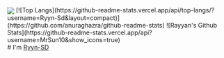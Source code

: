 <img src="https://raw.githubusercontent.com/Ryyn-Sd/Ryyn-Sd/master/hi.svg" align="center">
[![Top Langs](https://github-readme-stats.vercel.app/api/top-langs/?username=Ryyn-Sd&layout=compact)](https://github.com/anuraghazra/github-readme-stats)
![Rayyan's Github Stats](https://github-readme-stats.vercel.app/api?username=MrSun10&show_icons=true)
<br>
# I'm <a href="https://github.com/ryyn-sd">Ryyn-SD</a>
